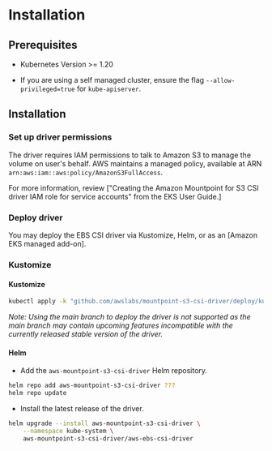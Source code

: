 # Installation

## Prerequisites

* Kubernetes Version >= 1.20 

* If you are using a self managed cluster, ensure the flag `--allow-privileged=true` for `kube-apiserver`.

## Installation
### Set up driver permissions
The driver requires IAM permissions to talk to Amazon S3 to manage the volume on user's behalf. AWS maintains a managed policy, available at ARN `arn:aws:iam::aws:policy/AmazonS3FullAccess`. 

For more information, review ["Creating the Amazon Mountpoint for S3 CSI driver IAM role for service accounts" from the EKS User Guide.]

### Deploy driver
You may deploy the EBS CSI driver via Kustomize, Helm, or as an [Amazon EKS managed add-on].

### Kustomize

#### Kustomize
```sh
kubectl apply -k "github.com/awslabs/mountpoint-s3-csi-driver/deploy/kubernetes/overlays/stable"
```
*Note: Using the main branch to deploy the driver is not supported as the main branch may contain upcoming features incompatible with the currently released stable version of the driver.*

#### Helm
- Add the `aws-mountpoint-s3-csi-driver` Helm repository.
```sh
helm repo add aws-mountpoint-s3-csi-driver ???
helm repo update
```

- Install the latest release of the driver.
```sh
helm upgrade --install aws-mountpoint-s3-csi-driver \
    --namespace kube-system \
    aws-mountpoint-s3-csi-driver/aws-ebs-csi-driver
```